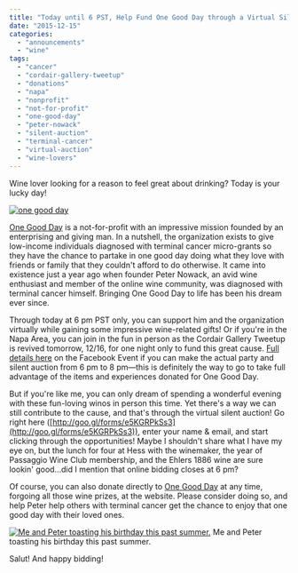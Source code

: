 ```yaml
---
title: "Today until 6 PST, Help Fund One Good Day through a Virtual Silent Auction!"
date: "2015-12-15"
categories:
  - "announcements"
  - "wine"
tags:
  - "cancer"
  - "cordair-gallery-tweetup"
  - "donations"
  - "napa"
  - "nonprofit"
  - "not-for-profit"
  - "one-good-day"
  - "peter-nowack"
  - "silent-auction"
  - "terminal-cancer"
  - "virtual-auction"
  - "wine-lovers"
---
```


Wine lover looking for a reason to feel great about drinking? Today is your lucky day!

[![one good day](http://s3.amazonaws.com/thegourmez-wpmedia/2015/12/one-good-day.jpg)](http://s3.amazonaws.com/thegourmez-wpmedia/2015/12/one-good-day.jpg)

[One Good Day](http://onegoodday.org) is a not-for-profit with an impressive mission founded by an enterprising and giving man. In a nutshell, the organization exists to give low-income individuals diagnosed with terminal cancer micro-grants so they have the chance to partake in one good day doing what they love with friends or family that they couldn't afford to do otherwise. It came into existence just a year ago when founder Peter Nowack, an avid wine enthusiast and member of the online wine community, was diagnosed with terminal cancer himself. Bringing One Good Day to life has been his dream ever since.

Through today at 6 pm PST only, you can support him and the organization virtually while gaining some impressive wine-related gifts! Or if you're in the Napa Area, you can join in the fun in person as the Cordair Gallery Tweetup is revived tomorrow, 12/16, for one night only to fund this great cause. [Full details here](https://www.facebook.com/events/727229674088138/) on the Facebook Event if you can make the actual party and silent auction from 6 pm to 8 pm—this is definitely the way to go to take full advantage of the items and experiences donated for One Good Day.

But if you're like me, you can only dream of spending a wonderful evening with these fun-loving winos in person this time. Yet there's a way we can still contribute to the cause, and that's through the virtual silent auction! Go right here ([http://goo.gl/forms/e5KGRPkSs3](http://goo.gl/forms/e5KGRPkSs3)), enter your name & email, and start clicking through the opportunities! Maybe I shouldn't share what I have my eye on, but the lunch for four at Hess with the winemaker, the year of Passaggio Wine Club membership, and the Ehlers 1886 wine are sure lookin' good...did I mention that online bidding closes at 6 pm?

Of course, you can also donate directly to [One Good Day](http://www.onegoodday.org/donate) at any time, forgoing all those wine prizes, at the website. Please consider doing so, and help Peter help others with terminal cancer get the chance to enjoy that one good day with their loved ones.




<div class="caption">

[![Me and Peter toasting his birthday this past summer.](http://s3.amazonaws.com/thegourmez-wpmedia/2015/12/me-and-peter-281x500.jpg)](http://s3.amazonaws.com/thegourmez-wpmedia/2015/12/me-and-peter.jpg) Me and Peter toasting his birthday this past summer.</div>


Salut! And happy bidding!
